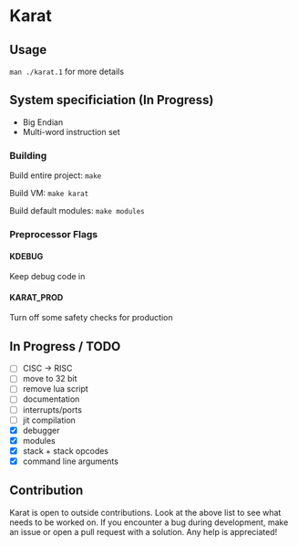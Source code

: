 # Karat

## Usage ##
`man ./karat.1` for more details

## System specificiation (In Progress) ##
- Big Endian
- Multi-word instruction set

### Building ###
Build entire project:
`make`

Build VM:
`make karat`

Build default modules:
`make modules`

### Preprocessor Flags ###
#### KDEBUG ####
Keep debug code in
#### KARAT\_PROD ####
Turn off some safety checks for production

## In Progress / TODO ##
- [ ] CISC -> RISC
- [ ] move to 32 bit
- [ ] remove lua script
- [ ] documentation
- [ ] interrupts/ports
- [ ] jit compilation
- [x] debugger
- [x] modules
- [x] stack + stack opcodes
- [x] command line arguments

## Contribution ##
Karat is open to outside contributions. Look at the above list
to see what needs to be worked on. If you encounter a bug during
development, make an issue or open a pull request with a solution.
Any help is appreciated!
